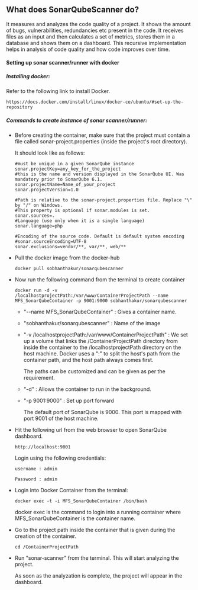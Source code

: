 ## What does SonarQubeScanner do?
It measures and analyzes the code quality of a project. It shows the amount of bugs, vulnerabilities, redundancies etc present in the code. It receives files as an input and then calculates a set of metrics, stores them in a database and shows them on a dashboard. This recursive implementation helps in analysis of code quality and how code improves over time.



 #### Setting up sonar scanner/runner with docker
 
 ##### Installing docker:
Refer to the following link to install Docker.
~~~
https://docs.docker.com/install/linux/docker-ce/ubuntu/#set-up-the-repository
~~~

##### Commands to create instance of sonar scanner/runner:

 * Before creating the container, make sure that the project must contain a file called sonar-project.properties (inside the project's root directory).
 
 	It should look like as follows:
    ~~~
    #must be unique in a given SonarQube instance
    sonar.projectKey=any_key_for_the_project
    #this is the name and version displayed in the SonarQube UI. Was mandatory prior to SonarQube 6.1.
    sonar.projectName=Name_of_your_project
    sonar.projectVersion=1.0

    #Path is relative to the sonar-project.properties file. Replace "\" by "/" on Windows.
    #This property is optional if sonar.modules is set. 
    sonar.sources=.
    #Language (use only when it is a single language)
	sonar.language=php

    #Encoding of the source code. Default is default system encoding
    #sonar.sourceEncoding=UTF-8
    sonar.exclusions=vendor/**, var/**, web/**
    ~~~
    
 * Pull the docker image from the docker-hub
 	~~~
 	docker pull sobhanthakur/sonarqubescanner
 	~~~
    
 * Now run the following command from the terminal to create container
 	~~~
    docker run -d -v /localhostprojectPath:/var/www/ContainerProjectPath --name MFS_SonarQubeContainer -p 9001:9000 sobhanthakur/sonarqubescanner
 	~~~
    
    * "--name MFS_SonarQubeContainer" : Gives a container name.
    * "sobhanthakur/sonarqubescanner" : Name of the image
    * "-v /localhostprojectPath:/var/www/ContainerProjectPath" :  We set up a volume that links the /ContainerProjectPath directory from inside the container to the /localhostprojectPath directory on the host machine. Docker uses a ":" to split the host's path from the container path, and the host path always comes first.

      The paths can be customized and can be given as per the requirement.
    * "-d" : Allows the container to run in the background.
    * "-p 9001:9000" : Set up port forward

       The default port of SonarQube is 9000. This port is mapped with port 9001 of the host machine.
    
 * Hit the following url from the web browser to open SonarQube dashboard. 
 	~~~
    http://localhost:9001
 	~~~
    
    Login using the following credentials:
    ~~~
    username : admin
    
    Password : admin
    ~~~
    
 * Login into Docker Container from the terminal:
	~~~ 
   docker exec -t -i MFS_SonarQubeContainer /bin/bash
	~~~
    docker exec is the command to login into a running container where MFS_SonarQubeContainer is the container name.
    
 * Go to the project path  inside the container that is given during the creation of the container.
 	~~~
    cd /ContainerProjectPath
    ~~~
 
 * Run "sonar-scanner" from the terminal. This will start analyzing the project.

	As soon as the analyzation is complete, the project will appear in the dashboard.
    

